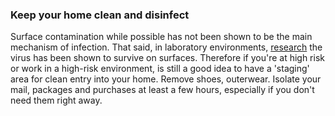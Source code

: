 ### Keep your home clean and disinfect

Surface contamination while possible has not been shown to be the main mechanism of infection. That said, in laboratory environments, [research](https://www.medrxiv.org/content/10.1101/2020.03.09.20033217v1.full.pdf) the virus has been shown to survive on surfaces. Therefore if you're at high risk or work in a high-risk environment, is still a good idea to have a 'staging' area for clean entry into your home. Remove shoes, outerwear. Isolate your mail, packages and purchases at least a few hours, especially if you don't need them right away. 
